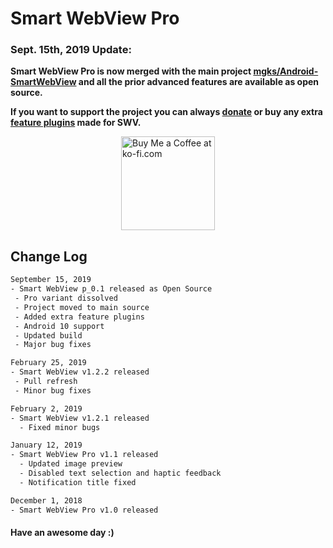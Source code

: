# Smart WebView Pro

### Sept. 15th, 2019 Update:
**Smart WebView Pro is now merged with the main project [mgks/Android-SmartWebView](https://github.com/mgks/Android-SmartWebView) and all the prior advanced features are available as open source.**

**If you want to support the project you can always [donate](https://ko-fi.com/getmgks) or buy any extra [feature plugins](https://voinsource.github.io/#plugins) made for SWV.**

<a href="https://ko-fi.com/Z8Z4BPQ6" target="_blank" title="Buy me a Coffee"><img width="150" style="border:0px;width:150px;display:block;margin:0 auto" src="https://az743702.vo.msecnd.net/cdn/kofi2.png?v=0" border="0" alt="Buy Me a Coffee at ko-fi.com" /></a>

## Change Log
```bash
September 15, 2019
- Smart WebView p_0.1 released as Open Source
 - Pro variant dissolved
 - Project moved to main source
 - Added extra feature plugins
 - Android 10 support
 - Updated build
 - Major bug fixes

February 25, 2019
- Smart WebView v1.2.2 released
 - Pull refresh
 - Minor bug fixes

February 2, 2019
- Smart WebView v1.2.1 released
  - Fixed minor bugs

January 12, 2019
- Smart WebView Pro v1.1 released
  - Updated image preview
  - Disabled text selection and haptic feedback
  - Notification title fixed

December 1, 2018
- Smart WebView Pro v1.0 released
```

#### Have an awesome day :)
